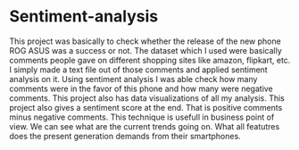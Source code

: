 # Sentiment-analysis

This project was basically to check whether the release of the new phone ROG ASUS was a success or not.
The dataset which I used were basically comments people gave on different shopping sites like amazon, flipkart, etc.
I simply made a text file out of those comments and applied sentiment analysis on it.
Using sentiment analysis I was able check how many comments were in the favor of this phone and how many were negative comments.
This project also has data visualizations of all my analysis.
This project also gives a sentiment score at the end. That is positive comments minus negative comments.
This technique is usefull in business point of view.
We can see what are the current trends going on.
What all featutres does the present generation demands from their smartphones.
